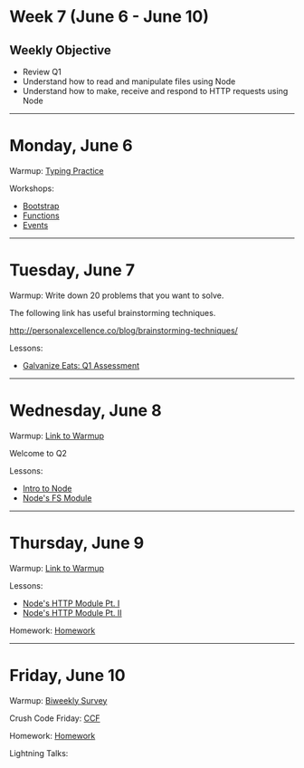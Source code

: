 # Week 7 (June 6 - June 10)

## Weekly Objective

- Review Q1
- Understand how to read and manipulate files using Node
- Understand how to make, receive and respond to HTTP requests using Node

---

# Monday, June 6

Warmup: [Typing Practice](https://typing.io/)

Workshops:

- [Bootstrap]()
- [Functions]()
- [Events]()

---

# Tuesday, June 7

Warmup: Write down 20 problems that you want to solve.

The following link has useful brainstorming techniques.

http://personalexcellence.co/blog/brainstorming-techniques/



Lessons:

- [Galvanize Eats: Q1 Assessment](/cohorts/68/articles/3194)

---

# Wednesday, June 8

Warmup: [Link to Warmup](http://www.codewars.com/kata/bingo-card)

Welcome to Q2

Lessons:

- [Intro to Node](/redirects/articles/3213)
- [Node's FS Module](/redirects/articles/3213)

---

# Thursday, June 9

Warmup: [Link to Warmup](http://github.com/gSchool)

Lessons:

- [Node's HTTP Module Pt. I](https://learn.galvanize.com/curriculums/56/articles/3159)
- [Node's HTTP Module Pt. II](https://learn.galvanize.com/curriculums/56/articles/3159)

Homework: [Homework](/cohorts/68/student_dashboard)

---

# Friday, June 10

Warmup: [Biweekly Survey](https://docs.google.com/forms/d/1XsnxPufkGL24Bnsa_8IxcyJT6-VudP4QC9VqbTbctAw/viewform?usp=send_form)

Crush Code Friday: [CCF](/cohorts/68/student_dashboard)

Homework: [Homework](/cohorts/68/student_dashboard)

Lightning Talks:

